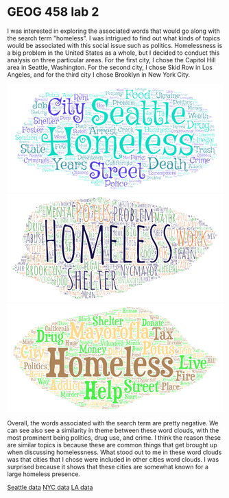 # GEOG 458 lab 2

I was interested in exploring the associated words that would go along with the search term "homeless". I was intrigued to find out what kinds of topics would be associated with this social issue such as politics. Homelessness is a big problem in the United States as a whole, but I decided to conduct this analysis on three particular areas. For the first city, I chose the Capitol Hill area in Seattle, Washington. For the second city, I chose Skid Row in Los Angeles, and for the third city I chose Brooklyn in New York City. 

![](/img/wordcloudSEA.png)
![](/img/wordcloudNYC.png)
![](/img/wordcloudLA.png)

Overall, the words associated with the search term are pretty negative. We can see also see a similarity in theme between these word clouds, with the most prominent being politics, drug use, and crime. I think the reason these are similar topics is because these are common things that get brought up when discussing homelessness. What stood out to me in these word clouds was that cities that I chose were included in other cities word clouds. I was surprised because it shows that these cities are somewhat known for a large homeless presence.

[Seattle data](./assets/SEA-data.csv)
[NYC data](./assets/NYC-data.csv)
[LA data](../assets/LA-data.csv)
